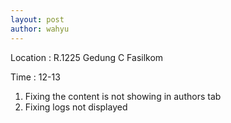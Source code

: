 ```yaml
---
layout: post
author: wahyu
---
```


Location  : R.1225 Gedung C Fasilkom

Time  :   12-13


1. Fixing the content is not showing in authors tab
2. Fixing logs not displayed
